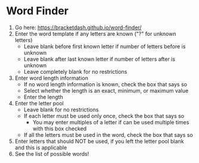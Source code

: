 # Word Finder

1. Go here: https://bracketdash.github.io/word-finder/
2. Enter the word template if any letters are known ("?" for unknown letters)
   - Leave blank before first known letter if number of letters before is unknown
   - Leave blank after last known letter if number of letters after is unknown
   - Leave completely blank for no restrictions
3. Enter word length information
   - If no word length information is known, check the box that says so
   - Select whether the length is an exact, minimum, or maximum value
   - Enter the length
4. Enter the letter pool
   - Leave blank for no restrictions
   - If each letter must be used only once, check the box that says so
     - You may enter multiples of a letter if can be used multiple times with this box checked
   - If all the letters must be used in the word, check the box that says so
5. Enter letters that should NOT be used, if you left the letter pool blank and this is applicable
6. See the list of possible words!
